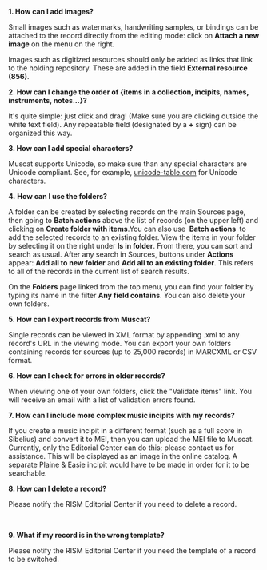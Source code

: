 **1. How can I add images?**

Small images such as watermarks, handwriting samples, or bindings can be attached to the record directly from the editing mode: click on **Attach a new image** on the menu on the right.

Images such as digitized resources should only be added as links that link to the holding repository. These are added in the field **External resource (856)**.

  

**2. How can I change the order of {items in a collection, incipits, names, instruments, notes...}?**

It's quite simple: just click and drag! (Make sure you are clicking outside the white text field). Any repeatable field (designated by a **+** sign) can be organized this way.&nbsp;

**3. How can I add special characters?**

Muscat supports Unicode, so make sure than any special characters are Unicode compliant. See, for example, [unicode-table.com](https://unicode-table.com/) for Unicode characters.

**4.**  **How can I use the folders?**

A folder can be created by selecting records on the main Sources page, then going to **Batch actions** above the list of records (on the upper left) and clicking on **Create folder with items**.You can also use&nbsp; **Batch actions&nbsp;** to add the selected records to an existing folder. View the items in your folder by selecting it on the right under **Is in folder**. From there, you can sort and search as usual. After any search in Sources, buttons under **Actions** appear: **Add all to new folder** and **Add all to an existing folder**. This refers to all of the records in the current list of search results.

On the **Folders** page linked from the top menu, you can find your folder by typing its name in the filter **Any field contains**. You can also delete your own folders.

**5. How can I export records from Muscat?**

Single records can be viewed in XML format by appending .xml to any record's URL in the viewing mode. You can export your own folders containing records for sources (up to 25,000 records) in MARCXML or CSV format.

**6. How can I check for errors in older records?**

When viewing one of your own folders, click the "Validate items" link. You will receive an email with a list of validation errors found.

**7. How can I include more complex music incipits with my records?**

If you create a music incipit in a different format (such as a full score in Sibelius) and convert it to MEI, then you can upload the MEI file to Muscat. Currently, only the Editorial Center can do this; please contact us for assistance. This will be displayed as an image in the online catalog. A separate Plaine & Easie incipit would have to be made in order for it to be searchable.

**8. How can I delete a record?**

Please notify the RISM Editorial Center if you need to delete a record.

&nbsp;

**9. What if my record is in the wrong template?**

Please notify the RISM Editorial Center if you need the template of a record to be switched.